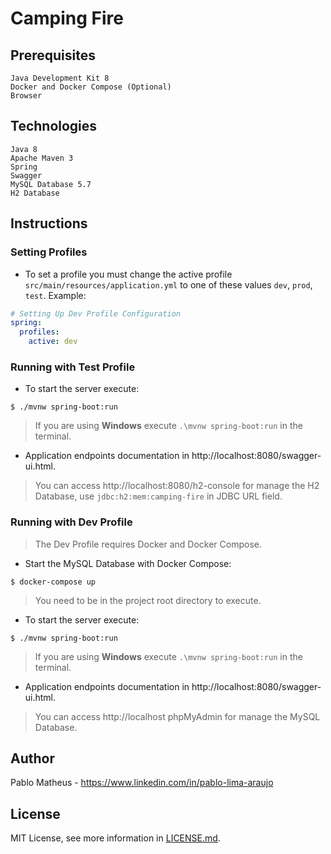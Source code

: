 # Camping Fire

## Prerequisites

```
Java Development Kit 8
Docker and Docker Compose (Optional)
Browser
```

## Technologies

```
Java 8
Apache Maven 3
Spring
Swagger
MySQL Database 5.7
H2 Database
```

## Instructions

### Setting Profiles

- To set a profile you must change the active profile ```src/main/resources/application.yml``` 
to one of these values ```dev```, ```prod```, ```test```. Example:

```yaml
# Setting Up Dev Profile Configuration
spring:
  profiles:
    active: dev
```

### Running with Test Profile

- To start the server execute:

```
$ ./mvnw spring-boot:run
```

> If you are using **Windows** execute ```.\mvnw spring-boot:run``` in the terminal.

- Application endpoints documentation in http://localhost:8080/swagger-ui.html.

> You can access http://localhost:8080/h2-console for manage the H2 Database, 
use ```jdbc:h2:mem:camping-fire``` in JDBC URL field.

### Running with Dev Profile

> The Dev Profile requires Docker and Docker Compose.

- Start the MySQL Database with Docker Compose:

```
$ docker-compose up
```

> You need to be in the project root directory to execute.

- To start the server execute:

```
$ ./mvnw spring-boot:run
```

> If you are using **Windows** execute ```.\mvnw spring-boot:run``` in the terminal.

- Application endpoints documentation in http://localhost:8080/swagger-ui.html.

> You can access http://localhost phpMyAdmin for manage the MySQL Database.

## Author

Pablo Matheus - https://www.linkedin.com/in/pablo-lima-araujo

## License

MIT License, see more information in [LICENSE.md](https://github.com/pablo-matheus/camping-fire-api/blob/master/LICENSE.md).